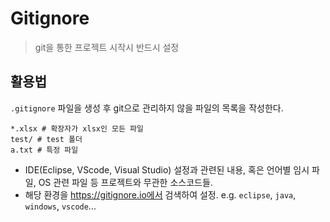 # Gitignore

> git을 통한 프로젝트 시작시 반드시 설정

## 활용법

`.gitignore` 파일을 생성 후 git으로 관리하지 않을 파일의 목록을 작성한다.

```
*.xlsx # 확장자가 xlsx인 모든 파일
test/ # test 폴더
a.txt # 특정 파일
```

* IDE(Eclipse, VScode, Visual Studio) 설정과 관련된 내용, 혹은 언어별 임시 파일, OS 관련 파일 등 프로젝트와 무관한 소스코드들.
* 해당 환경을 https://gitignore.io에서 검색하여 설정.
  e.g. `eclipse`, `java`, `windows`, `vscode`...

